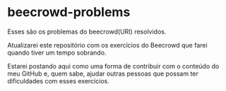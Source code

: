 # beecrowd-problems
Esses são os problemas do beecrowd(URI) resolvidos.

Atualizarei este repositório com os exercícios do Beecrowd que farei quando tiver um tempo sobrando.

Estarei postando aqui como uma forma de contribuir com o conteúdo do meu GitHub e, quem sabe, ajudar outras 
pessoas que possam ter dificuldades com esses exercícios.
